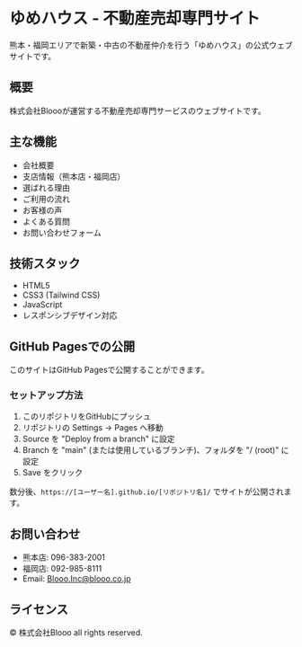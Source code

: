 # ゆめハウス - 不動産売却専門サイト

熊本・福岡エリアで新築・中古の不動産仲介を行う「ゆめハウス」の公式ウェブサイトです。

## 概要

株式会社Bloooが運営する不動産売却専門サービスのウェブサイトです。

## 主な機能

- 会社概要
- 支店情報（熊本店・福岡店）
- 選ばれる理由
- ご利用の流れ
- お客様の声
- よくある質問
- お問い合わせフォーム

## 技術スタック

- HTML5
- CSS3 (Tailwind CSS)
- JavaScript
- レスポンシブデザイン対応

## GitHub Pagesでの公開

このサイトはGitHub Pagesで公開することができます。

### セットアップ方法

1. このリポジトリをGitHubにプッシュ
2. リポジトリの Settings → Pages へ移動
3. Source を "Deploy from a branch" に設定
4. Branch を "main" (または使用しているブランチ)、フォルダを "/ (root)" に設定
5. Save をクリック

数分後、`https://[ユーザー名].github.io/[リポジトリ名]/` でサイトが公開されます。

## お問い合わせ

- 熊本店: 096-383-2001
- 福岡店: 092-985-8111
- Email: Blooo.Inc@blooo.co.jp

## ライセンス

© 株式会社Blooo all rights reserved.